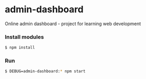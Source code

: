 # admin-dashboard
Online admin dashboard - project for learning web development

### Install modules
```sh
$ npm install
```

### Run
```sh
$ DEBUG=admin-dashboard:* npm start
```

